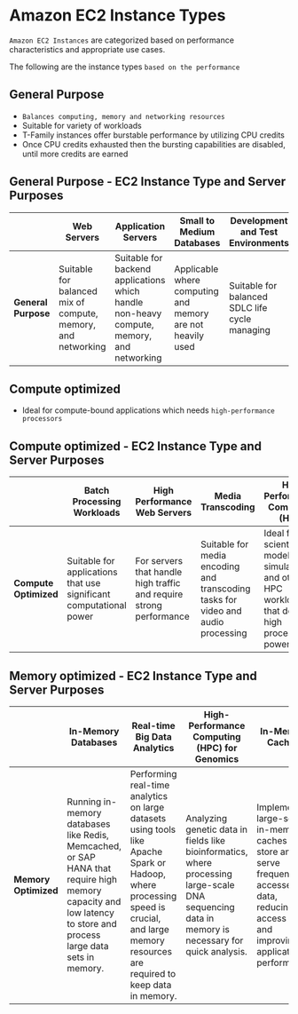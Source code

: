# Amazon EC2 Instance Types

`Amazon EC2 Instances` are categorized based on performance characteristics and appropriate use cases.

The following are the instance types `based on the performance`

## General Purpose

- `Balances computing, memory and networking resources`
- Suitable for variety of workloads
- T-Family instances offer burstable performance by utilizing CPU credits
- Once CPU credits exhausted then the bursting capabilities are disabled, until more credits are earned


## General Purpose - EC2 Instance Type and Server Purposes

|                    | Web Servers | Application Servers | Small to Medium Databases | Development and Test Environments | Microservices | Gaming Applications | Caching Servers |
|--------------------|-------------|---------------------|---------------------------|-----------------------------------|---------------|---------------------|-----------------|
| **General Purpose** | Suitable for balanced mix of compute, memory, and networking | Suitable for backend applications which handle non-heavy compute, memory, and networking | Applicable where computing and memory are not heavily used | Suitable for balanced SDLC life cycle managing | Suitable, but balanced | Suitable, but balanced | Suitable, but balanced |


## Compute optimized

- Ideal for compute-bound applications which needs `high-performance processors`


## Compute optimized - EC2 Instance Type and Server Purposes

|                     | Batch Processing Workloads                                   | High Performance Web Servers                                  | Media Transcoding                                              | High Performance Computing (HPC)                                             | Gaming Servers                   | Ad Server Engines         | Machine Learning Inference  | Scientific Modeling and Simulation  |
|---------------------|--------------------------------------------------------------|----------------------------------------------------------------|----------------------------------------------------------------|-------------------------------------------------------------------------------|----------------------------------|---------------------------|-----------------------------|------------------------------------|
| **Compute Optimized** | Suitable for applications that use significant computational power | For servers that handle high traffic and require strong performance | Suitable for media encoding and transcoding tasks for video and audio processing | Ideal for scientific modeling, simulations, and other HPC workloads that demand high processing power | Suitable for multiple players, high performance | For real-time ad-serving servers | Requires rapid computation | Suitable for complex simulations |


## Memory optimized - EC2 Instance Type and Server Purposes


|                    | In-Memory Databases | Real-time Big Data Analytics | High-Performance Computing (HPC) for Genomics | In-Memory Caching | Large-scale Enterprise Applications | Machine Learning and AI Model Training |
|--------------------|---------------------|-----------------------------|----------------------------------------------|-------------------|------------------------------------|----------------------------------------|
| **Memory Optimized**   | Running in-memory databases like Redis, Memcached, or SAP HANA that require high memory capacity and low latency to store and process large data sets in memory. | Performing real-time analytics on large datasets using tools like Apache Spark or Hadoop, where processing speed is crucial, and large memory resources are required to keep data in memory. | Analyzing genetic data in fields like bioinformatics, where processing large-scale DNA sequencing data in memory is necessary for quick analysis. | Implementing large-scale in-memory caches that store and serve frequently accessed data, reducing access times and improving application performance. | Running memory-intensive enterprise applications such as SAP ERP or Oracle databases that need substantial memory to maintain performance under heavy workloads. | Training machine learning models on large datasets that need to be loaded into memory for faster processing, particularly for deep learning algorithms. |
